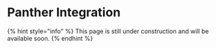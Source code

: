 # Panther Integration

{% hint style="info" %}
This page is still under construction and will be available soon.
{% endhint %}
